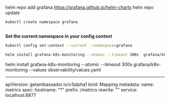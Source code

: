 helm repo add grafana https://grafana.github.io/helm-charts
helm repo update

```bash
kubectl create namespace grafana
```

```bash
```

**Set the current namespace in your config context**
```bash
kubectl config set-context --current --namespace=grafana
```

```bash
helm install grafana-k8s-monitoring --atomic --timeout 300s  grafana/k8s-monitoring --values values.yaml
```


helm install grafana-k8s-monitoring --atomic --timeout 300s  grafana/k8s-monitoring --values observability/values.yaml


---
apiVersion: getambassador.io/v3alpha1
kind: Mapping
metadata:
  name: metrics
spec:
  hostname: "*"
  prefix: /metrics
  rewrite: ""
  service: localhost:8877

